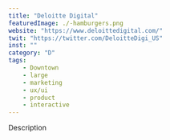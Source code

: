 ```yaml
---
title: "Deloitte Digital"
featuredImage: ./-hamburgers.png
website: "https://www.deloittedigital.com/"
twit: "https://twitter.com/DeloitteDigi_US"
inst: ""
category: "D"
tags:
    - Downtown
    - large
    - marketing
    - ux/ui
    - product
    - interactive
---
```


Description
